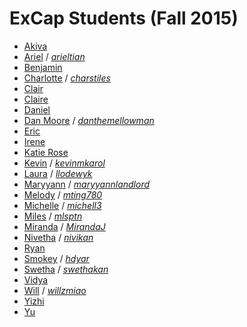 # ExCap Students (Fall 2015)



* [Akiva](akiva/index.md)* [Ariel](ariel/index.md) / *[arieltian](https://github.com/arieltian)** [Benjamin](benjamin/index.md) * [Charlotte](charlotte/index.md) / *[charstiles](https://github.com/charstiles)** [Clair](clair/index.md)
* [Claire](claire/index.md)* [Daniel](daniel/index.md)
* [Dan Moore](dan_moore/index.md) / *[danthemellowman](https://github.com/danthemellowman)** [Eric](eric/index.md)* [Irene](irene/index.md)* [Katie Rose](katierose/index.md)* [Kevin](kevin/index.md) / *[kevinmkarol](https://github.com/kevinmkarol)** [Laura](laura/index.md) / *[llodewyk](https://github.com/llodewyk)** [Maryyann](maryyann/index.md) / *[maryyannlandlord](https://github.com/maryyannlandlord)** [Melody](melody/index.md) / *[mting780](https://github.com/mting780)** [Michelle](michelle/index.md) / *[michell3](https://github.com/michell3)** [Miles](miles/index.md) / *[mlsptn](https://github.com/mlsptn)** [Miranda](miranda/index.md) / *[MirandaJ](https://github.com/MirandaJ)** [Nivetha](nivetha/index.md) / *[nivikan](https://github.com/nivikan)** [Ryan](ryan/index.md)* [Smokey](smokey/index.md) / *[hdyar](https://github.com/hdyar)** [Swetha](swetha/index.md) / *[swethakan](https://github.com/swethakan)** [Vidya](vidya/index.md)
* [Will](will/index.md) / *[willzmiao](https://github.com/willzmiao)** [Yizhi](yizhi/index.md)* [Yu](yu/index.md)

